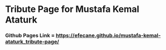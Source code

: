 # Tribute Page for Mustafa Kemal Ataturk

### Github Pages Link = https://efecane.github.io/mustafa-kemal-ataturk_tribute-page/
